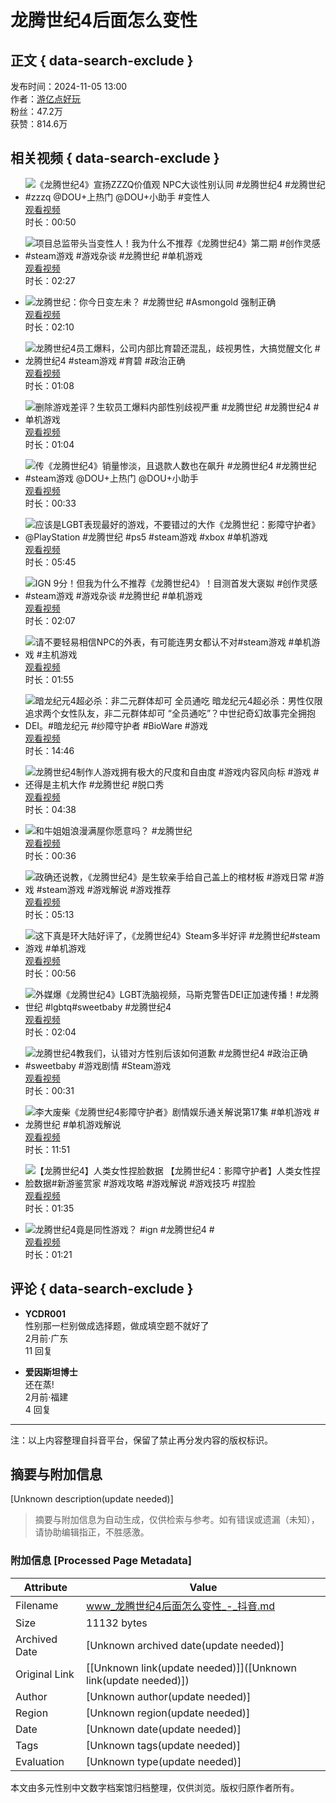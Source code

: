 # 龙腾世纪4后面怎么变性

## 正文 { data-search-exclude }


发布时间：2024-11-05 13:00  
作者：[游亿点好玩](//www.douyin.com/user/MS4wLjABAAAAxHOmi8MDwSOVSQwNq3cI9dFKLQsHkXzMC5Tp5Urd3FPnfaS3EUGz4RaF1lWYdK5k)  
粉丝：47.2万  
获赞：814.6万  

## 相关视频 { data-search-exclude }

- ![《龙腾世纪4》宣扬ZZZQ价值观 NPC大谈性别认同 #龙腾世纪4 #龙腾世纪 #zzzq @DOU+上热门 @DOU+小助手 #变性人](https://p3-pc-sign.douyinpic.com/image-cut-tos-priv/1c15e4bad68e59d51356355aa6e077b5~tplv-dy-resize-origshort-autoq-75:330.jpeg?lk3s=138a59ce&x-expires=2052208800&x-signature=SUE9sjOgiTJjfZOS6tHRr6hNLHI%3D&from=327834062&s=PackSourceEnum_AWEME_DETAIL&se=false&sc=cover&biz_tag=pcweb_cover&l=2025011418201852520C0A1A3807049C7A)  
  [观看视频](https://www.douyin.com/video/7432213443224014116)  
  时长：00:50

- ![项目总监带头当变性人！我为什么不推荐《龙腾世纪4》第二期 #创作灵感 #steam游戏 #游戏杂谈 #龙腾世纪 #单机游戏](https://p9-pc-sign.douyinpic.com/image-cut-tos-priv/78aed1af10795a669a4164090f61888d~tplv-dy-resize-origshort-autoq-75:330.jpeg?lk3s=138a59ce&x-expires=2052208800&x-signature=B087roxZz%2BaV7dsXyiJzJB9qWAo%3D&from=327834062&s=PackSourceEnum_AWEME_DETAIL&se=false&sc=cover&biz_tag=pcweb_cover&l=2025011418201852520C0A1A3807049C7A)  
  [观看视频](https://www.douyin.com/video/7433776970149743931)  
  时长：02:27

- ![龙腾世纪：你今日变左未？ #龙腾世纪 #Asmongold 强制正确](https://p3-pc-sign.douyinpic.com/image-cut-tos-priv/4afe53446861abf6b6641604d35e4823~tplv-dy-resize-origshort-autoq-75:330.jpeg?lk3s=138a59ce&x-expires=2052208800&x-signature=YUWHZNFfuvjbrL1IHGGXYtx%2FPrA%3D&from=327834062&s=PackSourceEnum_AWEME_DETAIL&se=false&sc=cover&biz_tag=pcweb_cover&l=2025011418201852520C0A1A3807049C7A)  
  [观看视频](https://www.douyin.com/video/7433640461736103183)  
  时长：02:10

- ![龙腾世纪4员工爆料，公司内部比育碧还混乱，歧视男性，大搞觉醒文化 #龙腾世纪4 #steam游戏 #育碧 #政治正确](https://p3-pc-sign.douyinpic.com/image-cut-tos-priv/4a1b62ace9b729705fc05cfc9cce3f88~tplv-dy-resize-origshort-autoq-75:330.jpeg?lk3s=138a59ce&x-expires=2052208800&x-signature=ACbxVro7QnHhikDB9geFapH89Ss%3D&from=327834062&s=PackSourceEnum_AWEME_DETAIL&se=false&sc=cover&biz_tag=pcweb_cover&l=2025011418201852520C0A1A3807049C7A)  
  [观看视频](https://www.douyin.com/video/7434128313511152922)  
  时长：01:08

- ![删除游戏差评？生软员工爆料内部性别歧视严重 #龙腾世纪 #龙腾世纪4 #单机游戏](https://p3-pc-sign.douyinpic.com/image-cut-tos-priv/7618f923402fd04defe044e82e1f5bf2~tplv-dy-resize-origshort-autoq-75:330.jpeg?lk3s=138a59ce&x-expires=2052208800&x-signature=KcpFEQYg5yfbk3MfmRHafmSGBn0%3D&from=327834062&s=PackSourceEnum_AWEME_DETAIL&se=false&sc=cover&biz_tag=pcweb_cover&l=2025011418201852520C0A1A3807049C7A)  
  [观看视频](https://www.douyin.com/video/7434028938646539554)  
  时长：01:04

- ![传《龙腾世纪4》销量惨淡，且退款人数也在飙升 #龙腾世纪4 #龙腾世纪 #steam游戏 @DOU+上热门 @DOU+小助手](https://p3-pc-sign.douyinpic.com/image-cut-tos-priv/5a81621cdd40c415d9135d19cd4a6845~tplv-dy-resize-origshort-autoq-75:330.jpeg?lk3s=138a59ce&x-expires=2052208800&x-signature=FwJCI1bS5gjRZFjTa%2FLS%2F7E2UOc%3D&from=327834062&s=PackSourceEnum_AWEME_DETAIL&se=false&sc=cover&biz_tag=pcweb_cover&l=2025011418201852520C0A1A3807049C7A)  
  [观看视频](https://www.douyin.com/video/7436299712736660786)  
  时长：00:33

- ![应该是LGBT表现最好的游戏，不要错过的大作《龙腾世纪：影障守护者》@PlayStation #龙腾世纪 #ps5 #steam游戏 #xbox #单机游戏](https://p3-pc-sign.douyinpic.com/image-cut-tos-priv/f585e8d4d08930d37c8287076b6bd1c8~tplv-dy-resize-origshort-autoq-75:330.jpeg?lk3s=138a59ce&x-expires=2052208800&x-signature=YHpxo%2BxofBh95mbMavMKQvR6rBU%3D&from=327834062&s=PackSourceEnum_AWEME_DETAIL&se=false&sc=cover&biz_tag=pcweb_cover&l=2025011418201852520C0A1A3807049C7A)  
  [观看视频](https://www.douyin.com/video/7435684124179844352)  
  时长：05:45

- ![IGN 9分！但我为什么不推荐《龙腾世纪4》！目测首发大褒姒 #创作灵感 #steam游戏 #游戏杂谈 #龙腾世纪 #单机游戏](https://p3-pc-sign.douyinpic.com/image-cut-tos-priv/a8b240579e56eff7272f747a04a291cc~tplv-dy-resize-origshort-autoq-75:330.jpeg?lk3s=138a59ce&x-expires=2052208800&x-signature=UweG0DDfLACXiSKLWvwbtTlnlRk%3D&from=327834062&s=PackSourceEnum_AWEME_DETAIL&se=false&sc=cover&biz_tag=pcweb_cover&l=2025011418201852520C0A1A3807049C7A)  
  [观看视频](https://www.douyin.com/video/7431550363892862268)  
  时长：02:07

- ![请不要轻易相信NPC的外表，有可能连男女都认不对#steam游戏 #单机游戏 #主机游戏](https://p3-pc-sign.douyinpic.com/image-cut-tos-priv/e6bd6f0201a0d32dbe71b9997bf07305~tplv-dy-resize-origshort-autoq-75:330.jpeg?lk3s=138a59ce&x-expires=2052208800&x-signature=UfL%2BCGczJp8Sn7L4pnwcKGhyHQo%3D&from=327834062&s=PackSourceEnum_AWEME_DETAIL&se=false&sc=cover&biz_tag=pcweb_cover&l=2025011418201852520C0A1A3807049C7A)  
  [观看视频](https://www.douyin.com/video/7436702683869777171)  
  时长：01:55

- ![暗龙纪元4超必杀：非二元群体却可 全员通吃 暗龙纪元4超必杀：男性仅限追求两个女性队友，非二元群体却可 “全员通吃”？中世纪奇幻故事完全拥抱DEI。#暗龙纪元 #纱障守护者 #BioWare #游戏](https://p3-pc-sign.douyinpic.com/image-cut-tos-priv/bd8cd84816e9a00b329b03af4ef3734a~tplv-dy-resize-origshort-autoq-75:330.jpeg?lk3s=138a59ce&x-expires=2052208800&x-signature=Pob8CvplMxoMAxJkN8WTWna%2FQws%3D&from=327834062&s=PackSourceEnum_AWEME_DETAIL&se=false&sc=cover&biz_tag=pcweb_cover&l=2025011418201852520C0A1A3807049C7A)  
  [观看视频](https://www.douyin.com/video/7431820707962686760)  
  时长：14:46

- ![龙腾世纪4制作人游戏拥有极大的尺度和自由度 #游戏内容风向标 #游戏 #还得是主机大作 #龙腾世纪 #脱口秀](https://p3-pc-sign.douyinpic.com/image-cut-tos-priv/0ea9a13adeae52cec79afbc506458f0e~tplv-dy-resize-origshort-autoq-75:330.jpeg?lk3s=138a59ce&x-expires=2052208800&x-signature=oUE5x8SygV7li7rmOu2g1ARqvis%3D&from=327834062&s=PackSourceEnum_AWEME_DETAIL&se=false&sc=cover&biz_tag=pcweb_cover&l=2025011418201852520C0A1A3807049C7A)  
  [观看视频](https://www.douyin.com/video/7424732208285453603)  
  时长：04:38

- ![和牛姐姐浪漫满屋你愿意吗？ #龙腾世纪](https://p3-pc-sign.douyinpic.com/image-cut-tos-priv/7351b0ad0a42583fc2f1fdee125b0d24~tplv-dy-resize-origshort-autoq-75:330.jpeg?lk3s=138a59ce&x-expires=2052208800&x-signature=zrvlxpcMk3K3UckIL0c50r9JOsU%3D&from=327834062&s=PackSourceEnum_AWEME_DETAIL&se=false&sc=cover&biz_tag=pcweb_cover&l=2025011418201852520C0A1A3807049C7A)  
  [观看视频](https://www.douyin.com/video/7434129771660987686)  
  时长：00:36

- ![政确还说教，《龙腾世纪4》是生软亲手给自己盖上的棺材板 #游戏日常 #游戏 #steam游戏 #游戏解说 #游戏推荐](https://p3-pc-sign.douyinpic.com/image-cut-tos-priv/04d7a0fb822c69da8101dc30803ccca7~tplv-dy-resize-origshort-autoq-75:330.jpeg?lk3s=138a59ce&x-expires=2052208800&x-signature=9SFgFyzcv71NKVI7IgyACUV3PvY%3D&from=327834062&s=PackSourceEnum_AWEME_DETAIL&se=false&sc=cover&biz_tag=pcweb_cover&l=2025011418201852520C0A1A3807049C7A)  
  [观看视频](https://www.douyin.com/video/7433996132184771859)  
  时长：05:13

- ![这下真是环大陆好评了，《龙腾世纪4》Steam多半好评 #龙腾世纪#steam游戏 #单机游戏](https://p9-pc-sign.douyinpic.com/image-cut-tos-priv/4c3c9c3ee0fb5d02f3fd03ecc19bec4f~tplv-dy-resize-origshort-autoq-75:330.jpeg?lk3s=138a59ce&x-expires=2052208800&x-signature=P5U41LEyDaIbxGpZeFHoYgd2yDY%3D&from=327834062&s=PackSourceEnum_AWEME_DETAIL&se=false&sc=cover&biz_tag=pcweb_cover&l=2025011418201852520C0A1A3807049C7A)  
  [观看视频](https://www.douyin.com/video/7432138308668476724)  
  时长：00:56

- ![外媒爆《龙腾世纪4》LGBT洗脑视频，马斯克警告DEI正加速传播！#龙腾世纪 #lgbtq#sweetbaby #龙腾世纪4](https://p3-pc-sign.douyinpic.com/image-cut-tos-priv/9769539d9951bd3eada480297c41a6b8~tplv-dy-resize-origshort-autoq-75:330.jpeg?lk3s=138a59ce&x-expires=2052208800&x-signature=GpAizfLB%2BwMsZib90pbVxwpBEuU%3D&from=327834062&s=PackSourceEnum_AWEME_DETAIL&se=false&sc=cover&biz_tag=pcweb_cover&l=2025011418201852520C0A1A3807049C7A)  
  [观看视频](https://www.douyin.com/video/7431841240913579279)  
  时长：02:04

- ![龙腾世纪4教我们，认错对方性别后该如何道歉 #龙腾世纪4 #政治正确 #sweetbaby #游戏剧情 #Steam游戏](https://p3-pc-sign.douyinpic.com/image-cut-tos-priv/6a27f3cac912f68a1d4ce00ad9637644~tplv-dy-resize-origshort-autoq-75:330.jpeg?lk3s=138a59ce&x-expires=2052208800&x-signature=CaOfvylSb9%2BXkAFdx2vz4WDblYE%3D&from=327834062&s=PackSourceEnum_AWEME_DETAIL&se=false&sc=cover&biz_tag=pcweb_cover&l=2025011418201852520C0A1A3807049C7A)  
  [观看视频](https://www.douyin.com/video/7432282257601105161)  
  时长：00:31

- ![李大废柴《龙腾世纪4影障守护者》剧情娱乐通关解说第17集 #单机游戏 #龙腾世纪 #单机游戏解说](https://p3-pc-sign.douyinpic.com/image-cut-tos-priv/8eb5872eba0ff292092c16406e1b132e~tplv-dy-resize-origshort-autoq-75:330.jpeg?lk3s=138a59ce&x-expires=2052208800&x-signature=q51PTmgTd0XfCsFzla8Mo4SE1to%3D&from=327834062&s=PackSourceEnum_AWEME_DETAIL&se=false&sc=cover&biz_tag=pcweb_cover&l=2025011418201852520C0A1A3807049C7A)  
  [观看视频](https://www.douyin.com/video/7435621619281710399)  
  时长：11:51

- ![【龙腾世纪4】人类女性捏脸数据 【龙腾世纪4：影障守护者】人类女性捏脸数据#新游鉴赏家 #游戏攻略 #游戏解说 #游戏技巧 #捏脸](https://p3-pc-sign.douyinpic.com/image-cut-tos-priv/29bcea7002af9aa72aed75bcc892508f~tplv-dy-resize-origshort-autoq-75:330.jpeg?lk3s=138a59ce&x-expires=2052208800&x-signature=pl6VVx%2F9g456dgSJNpqVORdauPE%3D&from=327834062&s=PackSourceEnum_AWEME_DETAIL&se=false&sc=cover&biz_tag=pcweb_cover&l=2025011418201852520C0A1A3807049C7A)  
  [观看视频](https://www.douyin.com/video/7432197185837518106)  
  时长：01:35

- ![龙腾世纪4竟是同性游戏？ #ign #龙腾世纪4 #](https://p3-pc-sign.douyinpic.com/image-cut-tos-priv/9f7f622315c52204fe59b7afedc79946~tplv-dy-resize-origshort-autoq-75:330.jpeg?lk3s=138a59ce&x-expires=2052208800&x-signature=e8FeCCWIbjyutEuOAuK7OSpy9I8%3D&from=327834062&s=PackSourceEnum_AWEME_DETAIL&se=false&sc=cover&biz_tag=pcweb_cover&l=2025011418201852520C0A1A3807049C7A)  
  [观看视频](https://www.douyin.com/video/7435969148162772283)  
  时长：01:21

## 评论 { data-search-exclude }

- **YCDR001**  
  性别那一栏别做成选择题，做成填空题不就好了  
  2月前·广东  
  11 回复

- **爱因斯坦博士**  
  还在蒸!  
  2月前·福建  
  4 回复

---

注：以上内容整理自抖音平台，保留了禁止再分发内容的版权标识。
<!-- tcd_original_link https://www.douyin.com/shipin/7436967104261212200 -->


## 摘要与附加信息

<!-- tcd_abstract -->
[Unknown description(update needed)]
<!-- tcd_abstract_end -->

> 摘要与附加信息为自动生成，仅供检索与参考。如有错误或遗漏（未知），请协助编辑指正，不胜感激。

### 附加信息 [Processed Page Metadata]

| Attribute       | Value                                  |
|-----------------|----------------------------------------|
| Filename        | www_龙腾世纪4后面怎么变性_-_抖音.md                             |
| Size            | 11132 bytes                           |
| Archived Date   | [Unknown archived date(update needed)]                             |
| Original Link   | [[Unknown link(update needed)]]([Unknown link(update needed)])                       |
| Author          | [Unknown author(update needed)]                               |
| Region          | [Unknown region(update needed)]                               |
| Date            | [Unknown date(update needed)]                                 |
| Tags            | [Unknown tags(update needed)]                                 |
| Evaluation            | [Unknown type(update needed)]                                 |
<!-- tcd_table_end -->

本文由多元性别中文数字档案馆归档整理，仅供浏览。版权归原作者所有。
